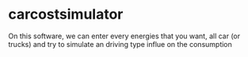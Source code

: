 # carcostsimulator
On this software, we can enter every energies that you want, all car (or trucks) and try to simulate an driving type influe on the consumption
